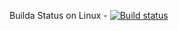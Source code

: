Builda Status on Linux - [![Build status](https://meliehl.visualstudio.com/MorningBrewCrawler/_apis/build/status/MorningBrewCrawler%20CI?branch=master)](https://meliehl.visualstudio.com/MorningBrewCrawler/_build/latest?definitionId=39&branch=master)
